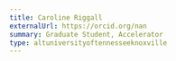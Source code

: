 ```yaml
---
title: Caroline Riggall
externalUrl: https://orcid.org/nan
summary: Graduate Student, Accelerator
type: altuniversityoftennesseeknoxville
---
```

